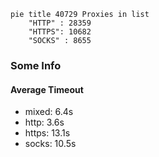 
```mermaid
pie title 40729 Proxies in list
    "HTTP" : 28359
    "HTTPS": 10682
    "SOCKS" : 8655
```

### Some Info
#### Average Timeout

- mixed: 6.4s
- http: 3.6s
- https: 13.1s
- socks: 10.5s